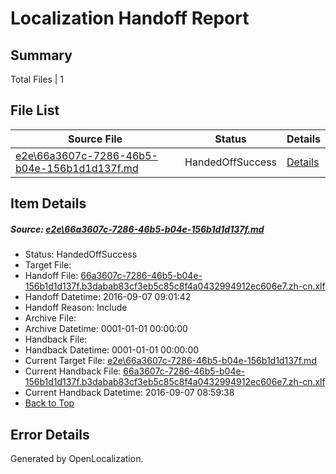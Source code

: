 # <a name='report-top'></a> Localization Handoff Report

## Summary
 Total Files | 1

## File List
 Source File | Status | Details 
 ----------- | ------ | ------- 
 [e2e\66a3607c-7286-46b5-b04e-156b1d1d137f.md](https://github.com/OpenLocalizationTestOrg/ol-test0/blob/d2c4d5accee2ee46f727ef765252fc874aa7fef6/e2e/66a3607c-7286-46b5-b04e-156b1d1d137f.md) | HandedOffSuccess | [Details](#72f340821902d5dabb22bc9f07cbd3cd65d593612)

## Item Details
##### <a name='72f340821902d5dabb22bc9f07cbd3cd65d593612'></a> Source: [e2e\66a3607c-7286-46b5-b04e-156b1d1d137f.md](https://github.com/OpenLocalizationTestOrg/ol-test0/blob/d2c4d5accee2ee46f727ef765252fc874aa7fef6/e2e/66a3607c-7286-46b5-b04e-156b1d1d137f.md)
* Status: HandedOffSuccess
* Target File: 
* Handoff File: [66a3607c-7286-46b5-b04e-156b1d1d137f.b3dabab83cf3eb5c85c8f4a0432994912ec606e7.zh-cn.xlf](https://github.com/OpenLocalizationTestOrg/ol-test0-handoff/blob/bdf4fd6f6f4cde1bb705865b55cdf016fc7cddc8/ol-handoff/OpenLocalizationTestOrg/ol-test0-zhcn/yuwzho/ht/66a3607c-7286-46b5-b04e-156b1d1d137f.b3dabab83cf3eb5c85c8f4a0432994912ec606e7.zh-cn.xlf)
* Handoff Datetime: 2016-09-07 09:01:42
* Handoff Reason: Include
* Archive File: 
* Archive Datetime: 0001-01-01 00:00:00
* Handback File: 
* Handback Datetime: 0001-01-01 00:00:00
* Current Target File: [e2e\66a3607c-7286-46b5-b04e-156b1d1d137f.md](https://github.com/OpenLocalizationTestOrg/ol-test0-zhcn/blob/c772d8511513c4ac80017ff09feeb0b2cd422b6f/e2e/66a3607c-7286-46b5-b04e-156b1d1d137f.md)
* Current Handback File: [66a3607c-7286-46b5-b04e-156b1d1d137f.b3dabab83cf3eb5c85c8f4a0432994912ec606e7.zh-cn.xlf](https://github.com/OpenLocalizationTestOrg/ol-test0-handback/blob/4ab712c6f1ce6352d13c9240a4f4f78e4a213d99/ol-handback/OpenLocalizationTestOrg/ol-test0-zhcn/yuwzho/ht/66a3607c-7286-46b5-b04e-156b1d1d137f.b3dabab83cf3eb5c85c8f4a0432994912ec606e7.zh-cn.xlf)
* Current Handback Datetime: 2016-09-07 08:59:38
* [Back to Top](#report-top)


## Error Details

Generated by OpenLocalization.
